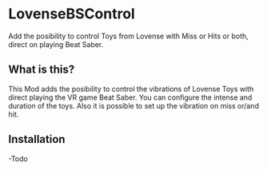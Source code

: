 # LovenseBSControl

Add the posibility to control Toys from Lovense with Miss or Hits or both, direct on playing Beat Saber.

## What is this?
This Mod adds the posibility to control the vibrations of Lovense Toys with direct playing the VR game Beat Saber. 
You can configure the intense and duration of the toys. Also it is possible to set up the vibration on miss or/and hit.

## Installation

-Todo
